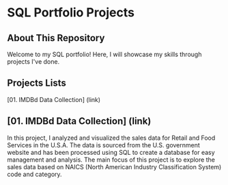 # SQL Portfolio Projects

## About This Repository
Welcome to my SQL portfolio! Here, I will showcase my skills through projects I've done.

## Projects Lists
[01.  IMDBd Data Collection] (link)

## [01. IMDBd Data Collection] (link)
In this project, I analyzed and visualized the sales data for Retail and Food Services in the U.S.A. The data is sourced from the U.S. government website and has been processed using SQL to create a database for easy management and analysis. The main focus of this project is to explore the sales data based on NAICS (North American Industry Classification System) code and category.
